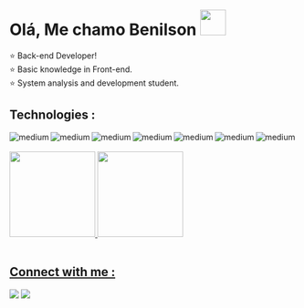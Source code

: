 # Olá, Me chamo Benilson  <img src="https://media.giphy.com/media/hvRJCLFzcasrR4ia7z/giphy.gif" height="45em">
 
:star: Back-end Developer!
<br>
:star: Basic knowledge in Front-end.
<br>
:star: System analysis and development student.
<br>

  
## Technologies :





<img align="left" alt="medium" src="https://img.shields.io/badge/java%20-%23ffffff.svg?&style=for-the-badge&logo=java&logoColor=red"/>

<img align="left" alt="medium" src="https://img.shields.io/badge/spring-%2344753D.svg?&style=for-the-badge&logo=spring&logoColor=incative"/>

<!-- C# BADGES
<img align="left" alt="medium" src="https://img.shields.io/badge/C%23-%2343153D.svg?&style=for-the-badge&logo=c-sharp&logoColor=incative"/>
<img align="left" alt="medium" src="https://img.shields.io/badge/.net%20-256.svg?&style=for-the-badge&logo=.net&logoColor=white"/>
<img align="left" alt="medium" src="https://img.shields.io/badge/asp.net%20-8A2BE2.svg?&style=for-the-badge&logo=asp.net&logoColor=white"/>
-->

<img align="left" alt="medium" src="https://img.shields.io/badge/Node.js-339933?style=for-the-badge&logo=nodedotjs&logoColor=white"/>
<img align="left" alt="medium" src="https://img.shields.io/badge/nestjs-E0234E?style=for-the-badge&logo=nestjs&logoColor=white"/>
<img align="left" alt="medium" src="https://img.shields.io/badge/MySQL-4169E1?style=for-the-badge&logo=mysql&logoColor=white"/>
<img align="left" alt="medium" src="https://img.shields.io/badge/Docker-2CA5E0?style=for-the-badge&logo=docker&logoColor=white"/>
<img align="left" alt="medium" src="https://img.shields.io/badge/Python-010101?style=for-the-badge&logo=python&logoColor=blue"/>

<br>
<br>
<div>
  <a href="https://github.com/Benilsn">
  <img height="150em" src="https://github-readme-stats.vercel.app/api?username=Benilsn&show_icons=true&theme=merko&include_all_commits=true&count_private=true"/>
  <img height="150em" src="https://github-readme-stats.vercel.app/api/top-langs/?username=Benilsn&layout=compact&langs_count=7&theme=merko"/>
</div>

<br>

## Connect with me :

<a href = "https://wa.me/5511985166315/"><img src="https://img.shields.io/badge/WhatsApp-25D366?style=for-the-badge&logo=whatsapp&logoColor=white" target="__blank"></a>
<a href = "https://www.linkedin.com/in/benilson-monteiro-37b6711a7/"><img src="https://img.shields.io/badge/linkedin-%230077B5.svg?&style=for-the-badge&logo=linkedin&logoColor=white" target="__blank"></a>








 











